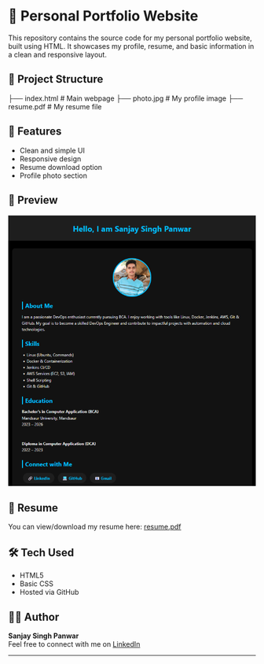 
# 💼 Personal Portfolio Website

This repository contains the source code for my personal portfolio website, built using HTML. It showcases my profile, resume, and basic information in a clean and responsive layout.

## 📁 Project Structure

├── index.html # Main webpage
├── photo.jpg # My profile image
├── resume.pdf # My resume file

## 🚀 Features

- Clean and simple UI
- Responsive design
- Resume download option
- Profile photo section

## 📸 Preview

![Preview](./portfolio-preview)  

## 📄 Resume

You can view/download my resume here: [resume.pdf](./resume.pdf)

## 🛠️ Tech Used

- HTML5
- Basic CSS 
- Hosted via GitHub

## 🙋‍♂️ Author

**Sanjay Singh Panwar**  
Feel free to connect with me on [LinkedIn]( https://www.linkedin.com/in/sanjay-singh-devops/)

---
